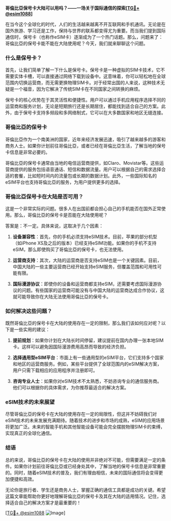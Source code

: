 **哥倫比亞保号卡大陆可以用吗？——一场关于国际通信的探索[[TG💪+ @esim1088](https://t.me/s/esim1088)]**

在当今这个全球化的时代，人们的生活越来越离不开互联网和手机通讯。无论是在国外旅游、学习还是工作，保持与世界的联系都变得尤为重要。而当我们提到国际通信时，保号卡（也称作eSIM卡）逐渐成为了一个热门话题。那么，问题来了：哥倫比亞的保号卡能不能在大陆使用呢？今天，我们就来聊聊这个问题。

### 什么是保号卡？

首先，让我们简单了解一下什么是保号卡。保号卡是一种虚拟的SIM卡技术，它不需要实体卡槽，可以直接通过网络下载到设备中。这意味着，你可以轻松地在全球范围内切换运营商，而无需更换物理SIM卡。对于经常出国的人来说，这种技术无疑是一个福音，因为它解决了传统SIM卡在不同国家之间转换的麻烦。

保号卡的核心优势在于其灵活性和便捷性。用户可以通过手机应用程序选择不同的运营商和服务计划，无论是短期旅行还是长期居住，都能找到适合自己的方案。此外，由于保号卡支持多频段和多网络制式，它可以在大多数国家和地区无缝连接。

### 哥倫比亞的保号卡

哥倫比亞作为一个南美洲的国家，近年来经济发展迅速，吸引了越来越多的游客和商务人士。如果你计划前往哥倫比亞，或者已经在哥倫比亞生活，了解当地的保号卡信息是非常必要的。

哥倫比亞的保号卡通常由当地的电信运营商提供，如Claro、Movistar等。这些运营商提供的服务包括语音通话、短信和数据流量。用户可以根据自己的需求选择合适的套餐，比如短时间内的流量包或长期的数据计划。此外，一些国际知名的eSIM平台也支持哥倫比亞的服务，为用户提供更多的选择。

### 哥倫比亞保号卡在大陆是否可用？

这是一个非常实际的问题。很多人在出国前都会担心自己的手机能否在国外正常使用。那么，哥倫比亞的保号卡是否能在大陆使用呢？

答案是：不一定。具体来说，这取决于几个因素：

1. **设备兼容性**：首先，你的手机必须支持eSIM技术。目前，苹果的部分机型（如iPhone XS及之后的版本）已经支持eSIM功能。如果你的手机不支持eSIM，那么即使购买了哥倫比亞的保号卡，也无法使用。

2. **运营商支持**：其次，大陆的运营商是否支持eSIM也是一个关键因素。目前，中国大陆的一些主要运营商已经开始支持eSIM服务，但覆盖范围和可用性可能有限。

3. **国际漫游协议**：即使你的设备和运营商都支持eSIM，还需要考虑国际漫游协议的问题。有些国家的运营商可能没有与中国大陆的运营商达成合作协议，这就可能导致你在大陆无法使用哥倫比亞的保号卡。

### 如何解决这些问题？

既然哥倫比亞的保号卡在大陆的使用存在一定的限制，那么我们该如何应对呢？以下是一些实用的建议：

1. **提前规划**：如果你计划在大陆长时间停留，建议提前在国内办理一张本地SIM卡。这样可以避免因国际漫游费用高昂而导致的经济负担。

2. **选择通用型eSIM平台**：市面上有一些通用型的eSIM平台，它们支持多个国家和地区的运营商服务。例如，某些平台提供了全球范围内的eSIM解决方案，用户只需下载相应的应用程序并注册即可。

3. **咨询专业人士**：如果你对eSIM技术不太熟悉，不妨咨询专业的通信服务商。他们可以根据你的具体需求，为你推荐最适合的解决方案。

### eSIM技术的未来展望

尽管哥倫比亞的保号卡在大陆的使用存在一定的局限性，但这并不妨碍我们对eSIM技术的未来发展充满期待。随着技术的进步和市场的成熟，eSIM的应用场景将更加广泛。未来的智能手机和其他智能设备可能会完全摆脱物理SIM卡的束缚，实现真正的全球化通信。

### 结语

总的来说，哥倫比亞的保号卡在大陆的使用并非绝对不可能，但需要满足一定的条件。如果你计划前往哥倫比亞或已经身处其中，了解当地的保号卡信息是非常重要的。同时，随着eSIM技术的普及，我们有理由相信，未来的国际通信将会变得更加便捷和高效。

无论你是旅行者、学生还是商务人士，掌握正确的通信工具都是成功的关键。希望这篇文章能帮助你更好地理解哥倫比亞的保号卡及其在大陆的适用情况。记住，选择适合自己的解决方案才是最重要的！

[[TG💪+ @esim1088](https://t.me/s/esim1088) ![Image](https://i.postimg.cc/4NQfJmqS/Snipaste-2025-05-13-00-14-12.png)]